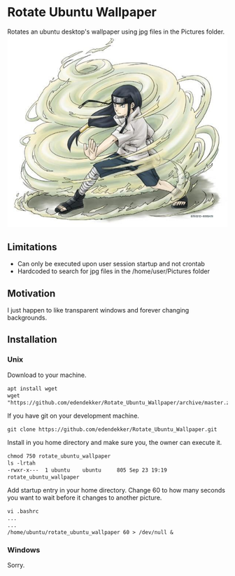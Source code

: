 # Rotate Ubuntu Wallpaper
Rotates an ubuntu desktop's wallpaper using jpg files in the Pictures folder.
<img src="https://github.com/edendekker/Rotate_Ubuntu_Wallpaper/blob/master/wallpaper_rotator.jpeg" />

## Limitations
- Can only be executed upon user session startup and not crontab
- Hardcoded to search for jpg files in the /home/user/Pictures folder

## Motivation
I just happen to like transparent windows and forever changing backgrounds.

## Installation
### Unix
Download to your machine.
```
apt install wget
wget "https://github.com/edendekker/Rotate_Ubuntu_Wallpaper/archive/master.zip"
```
If you have git on your development machine.
```
git clone https://github.com/edendekker/Rotate_Ubuntu_Wallpaper.git
```
Install in you home directory and make sure you, the owner can execute it.
```
chmod 750 rotate_ubuntu_wallpaper
ls -lrtah
-rwxr-x---  1 ubuntu    ubuntu     805 Sep 23 19:19 rotate_ubuntu_wallpaper
```
Add startup entry in your home directory. Change 60 to how many seconds you want to wait before it changes to another picture.
```
vi .bashrc
...
...
/home/ubuntu/rotate_ubuntu_wallpaper 60 > /dev/null &
```
### Windows 
Sorry.
